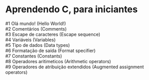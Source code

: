 # Aprendendo C, para iniciantes

#1 Olá mundo! (Hello World!)<br>
#2 Comentários (Comments)<br>
#3 Escape de caracteres (Escape sequence)<br>
#4 Variáveis (Variables)<br>
#5 Tipo de dados (Data types)<br>
#6 Formatação de saída (Format specifier)<br>
#7 Constantes (Constants)<br>
#8 Operadores aritimeticos (Arithmetic operators)<br>
#9 Operadores de atribuição extendidos (Augmented assignment operators)<br>
